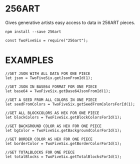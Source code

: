 # 256ART

Gives generative artists easy access to data in 256ART pieces.

```
npm install --save 256art
```

```
const TwoFiveSix = require("256art");
```

# EXAMPLES

```
//GET JSON WITH ALL DATA FOR ONE PIECE
let json = TwoFiveSix.getJsonFromId(1);
```

```
//GET JSON IN BASE64 FORMAT FOR ONE PIECE
let base64 = TwoFiveSix.getBase64JsonFromId(1);
```

```
//GET A SEED FROM ALL COLORS IN ONE PIECE
let seedFromColors = TwoFiveSix.getSeedFromColorsForId(1);
```

```
//GET ALL BLOCKCOLORS AS HEX FOR ONE PIECE
let blockColors = TwoFiveSix.getBlockColorsForId(1);
```

```
//GET BACKGROUND COLOR AS HEX FOR ONE PIECE
let bgColor = TwoFiveSix.getBackgroundColorForId(1);
```

```
//GET BORDER COLOR AS HEX FOR ONE PIECE
let borderColor = TwoFiveSix.getBorderColorForId(1);
```

```
//GET TOTALBLOCKS FOR ONE PIECE
let totalBlocks = TwoFiveSix.getTotalBlocksForId(1);
```
